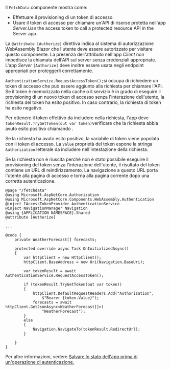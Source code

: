 Il `FetchData` componente mostra come:

* Effettuare il provisioning di un token di accesso.
* Usare il token di accesso per chiamare un'API di risorse protetta nell'app *Server.Use* the access token to call a protected resource API in the Server app.

La `@attribute [Authorize]` direttiva indica al sistema di autorizzazione WebAssembly Blazor che l'utente deve essere autorizzato per visitare questo componente. La presenza dell'attributo nell'app *Client* non impedisce la chiamata dell'API sul server senza credenziali appropriate. L'app *Server* `[Authorize]` deve inoltre essere usata negli endpoint appropriati per proteggerli correttamente.

`AuthenticationService.RequestAccessToken();`si occupa di richiedere un token di accesso che può essere aggiunto alla richiesta per chiamare l'API. Se il token è memorizzato nella cache o il servizio è in grado di eseguire il provisioning di un nuovo token di accesso senza l'interazione dell'utente, la richiesta del token ha esito positivo. In caso contrario, la richiesta di token ha esito negativo.

Per ottenere il token effettivo da includere nella richiesta, l'app deve `tokenResult.TryGetToken(out var token)`verificare che la richiesta abbia avuto esito positivo chiamando . 

Se la richiesta ha avuto esito positivo, la variabile di token viene popolata con il token di accesso. La `Value` proprietà del token espone la stringa `Authorization` letterale da includere nell'intestazione della richiesta.

Se la richiesta non è riuscita perché non è stato possibile eseguire il provisioning del token senza l'interazione dell'utente, il risultato del token contiene un URL di reindirizzamento. La navigazione a questo URL porta l'utente alla pagina di accesso e torna alla pagina corrente dopo una corretta autenticazione.

```razor
@page "/fetchdata"
@using Microsoft.AspNetCore.Authorization
@using Microsoft.AspNetCore.Components.WebAssembly.Authentication
@inject IAccessTokenProvider AuthenticationService
@inject NavigationManager Navigation
@using {APPLICATION NAMESPACE}.Shared
@attribute [Authorize]

...

@code {
    private WeatherForecast[] forecasts;

    protected override async Task OnInitializedAsync()
    {
        var httpClient = new HttpClient();
        httpClient.BaseAddress = new Uri(Navigation.BaseUri);

        var tokenResult = await AuthenticationService.RequestAccessToken();

        if (tokenResult.TryGetToken(out var token))
        {
            httpClient.DefaultRequestHeaders.Add("Authorization", 
                $"Bearer {token.Value}");
            forecasts = await httpClient.GetJsonAsync<WeatherForecast[]>(
                "WeatherForecast");
        }
        else
        {
            Navigation.NavigateTo(tokenResult.RedirectUrl);
        }

    }
}
```

Per altre informazioni, vedere [Salvare lo stato dell'app prima di un'operazione di autenticazione.](xref:security/blazor/webassembly/additional-scenarios#save-app-state-before-an-authentication-operation)
